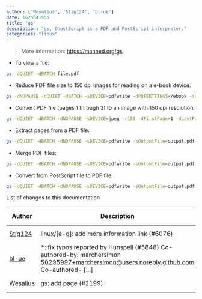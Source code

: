 ```yaml
---
author: ['Wesalius', 'Stig124', 'bl-ue']
date: 1625841955
title: "gs"
description: "gs, GhostScript is a PDF and PostScript interpreter."
categories: "linux"
---
```

> More information: <https://manned.org/gs>.

- To view a file:

```bash
gs -dQUIET -dBATCH file.pdf
```

- Reduce PDF file size to 150 dpi images for reading on a e-book device:

```bash
gs -dNOPAUSE -dQUIET -dBATCH -sDEVICE=pdfwrite -dPDFSETTINGS=/ebook -sOutputFile=output.pdf input.pdf
```

- Convert PDF file (pages 1 through 3) to an image with 150 dpi resolution:

```bash
gs -dQUIET -dBATCH -dNOPAUSE -sDEVICE=jpeg -r150 -dFirstPage=1 -dLastPage=3 -sOutputFile=output_%d.jpg input.pdf
```

- Extract pages from a PDF file:

```bash
gs -dQUIET -dBATCH -dNOPAUSE -sDEVICE=pdfwrite -sOutputFile=output.pdf input.pdf
```

- Merge PDF files:

```bash
gs -dQUIET -dBATCH -dNOPAUSE -sDEVICE=pdfwrite -sOutputFile=output.pdf input1.pdf input2.pdf
```

- Convert from PostScript file to PDF file:

```bash
gs -dQUIET -dBATCH -dNOPAUSE -sDEVICE=pdfwrite -sOutputFile=output.pdf input.ps
```
List of changes to this documentation


Author | Description | ISO 8601 Date | GitHub link
------|-----|-----|-----
[Stig124](mailto:stigpro@outlook.fr) | linux/[a-g]: add more information link (#6076) | 2021-07-09T16:45:55 | [3697c62b5e5c](https://github.com/tldr-pages/tldr/commit/3697c62b5e5cd9bae7a99c591cb81d1ddcfbf792)
[bl-ue](mailto:54780737+bl-ue@users.noreply.github.com) | *: fix typos reported by Hunspell (#5848) Co-authored-by: marchersimon <50295997+marchersimon@users.noreply.github.com> Co-authored- [...] | 2021-05-20T22:13:41 | [8ebd171d6f00](https://github.com/tldr-pages/tldr/commit/8ebd171d6f001698709fefc02b1fd5cc9f3a99c4)
[Wesalius](mailto:Wesalius@users.noreply.github.com) | gs: add page (#2199) | 2018-07-16T14:28:37 | [117ce654590f](https://github.com/tldr-pages/tldr/commit/117ce654590f8c1d9e36c4c023e71f16030cbbcd)

